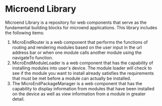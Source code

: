 # Microend Library

Microend Library is a repository for web components that serve as the fundamental building blocks for microend applications. This library includes the following items:
1. MicroEndRouter is a web component that performs the functions of routing and rendering modules based on the user input in the url address bar or when one module calls another module using the navigateTo function.
2. MicroEndModuleLoader is a web component that has the capability of installing modules into user's device. The module loader will check to see if the module you want to install already satisfies the requirements that must be met before a module can actually be installed.
3. The MicroEndPackageManager is a web component that has the capability to display information from modules that have been installed on the device as well as view information from a module in greater detail.